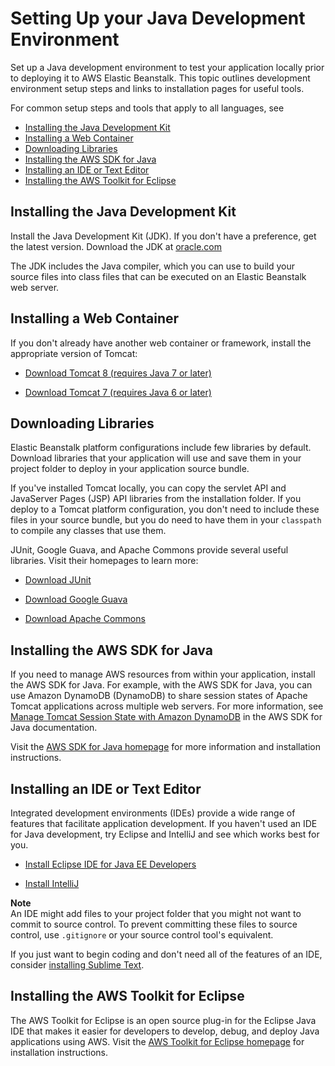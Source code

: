 # Setting Up your Java Development Environment<a name="java-development-environment"></a>

Set up a Java development environment to test your application locally prior to deploying it to AWS Elastic Beanstalk\. This topic outlines development environment setup steps and links to installation pages for useful tools\.

For common setup steps and tools that apply to all languages, see 


+ [Installing the Java Development Kit](#java-development-environment-jdk)
+ [Installing a Web Container](#java-development-environment-tomcat)
+ [Downloading Libraries](#java-development-environment-libraries)
+ [Installing the AWS SDK for Java](#java-development-environment-sdk)
+ [Installing an IDE or Text Editor](#java-development-environment-ide)
+ [Installing the AWS Toolkit for Eclipse](#java-development-environment-toolkit)

## Installing the Java Development Kit<a name="java-development-environment-jdk"></a>

Install the Java Development Kit \(JDK\)\. If you don't have a preference, get the latest version\. Download the JDK at [oracle\.com](http://www.oracle.com/technetwork/java/javase/downloads/index.html) 

The JDK includes the Java compiler, which you can use to build your source files into class files that can be executed on an Elastic Beanstalk web server\.

## Installing a Web Container<a name="java-development-environment-tomcat"></a>

If you don't already have another web container or framework, install the appropriate version of Tomcat:

+  [Download Tomcat 8 \(requires Java 7 or later\)](http://tomcat.apache.org/download-80.cgi) 

+  [Download Tomcat 7 \(requires Java 6 or later\)](http://tomcat.apache.org/download-70.cgi) 

## Downloading Libraries<a name="java-development-environment-libraries"></a>

Elastic Beanstalk platform configurations include few libraries by default\. Download libraries that your application will use and save them in your project folder to deploy in your application source bundle\.

If you've installed Tomcat locally, you can copy the servlet API and JavaServer Pages \(JSP\) API libraries from the installation folder\. If you deploy to a Tomcat platform configuration, you don't need to include these files in your source bundle, but you do need to have them in your `classpath` to compile any classes that use them\.

JUnit, Google Guava, and Apache Commons provide several useful libraries\. Visit their homepages to learn more:

+  [Download JUnit](https://github.com/junit-team/junit/wiki/Download-and-Install) 

+  [Download Google Guava](https://code.google.com/p/guava-libraries/) 

+  [Download Apache Commons](http://commons.apache.org/downloads/) 

## Installing the AWS SDK for Java<a name="java-development-environment-sdk"></a>

If you need to manage AWS resources from within your application, install the AWS SDK for Java\. For example, with the AWS SDK for Java, you can use Amazon DynamoDB \(DynamoDB\) to share session states of Apache Tomcat applications across multiple web servers\. For more information, see [Manage Tomcat Session State with Amazon DynamoDB](http://docs.aws.amazon.com/AWSSdkDocsJava/latest/DeveloperGuide/java-dg-tomcat-session-manager.html) in the AWS SDK for Java documentation\.

Visit the [AWS SDK for Java homepage](https://aws.amazon.com/sdk-for-java/) for more information and installation instructions\.

## Installing an IDE or Text Editor<a name="java-development-environment-ide"></a>

Integrated development environments \(IDEs\) provide a wide range of features that facilitate application development\. If you haven't used an IDE for Java development, try Eclipse and IntelliJ and see which works best for you\.

+  [Install Eclipse IDE for Java EE Developers](https://www.eclipse.org/downloads/) 

+  [Install IntelliJ](https://www.jetbrains.com/idea/) 

**Note**  
An IDE might add files to your project folder that you might not want to commit to source control\. To prevent committing these files to source control, use `.gitignore` or your source control tool's equivalent\.

If you just want to begin coding and don't need all of the features of an IDE, consider [installing Sublime Text](http://www.sublimetext.com/)\.

## Installing the AWS Toolkit for Eclipse<a name="java-development-environment-toolkit"></a>

The AWS Toolkit for Eclipse is an open source plug\-in for the Eclipse Java IDE that makes it easier for developers to develop, debug, and deploy Java applications using AWS\. Visit the [AWS Toolkit for Eclipse homepage](http://aws.amazon.com/eclipse/) for installation instructions\. 
